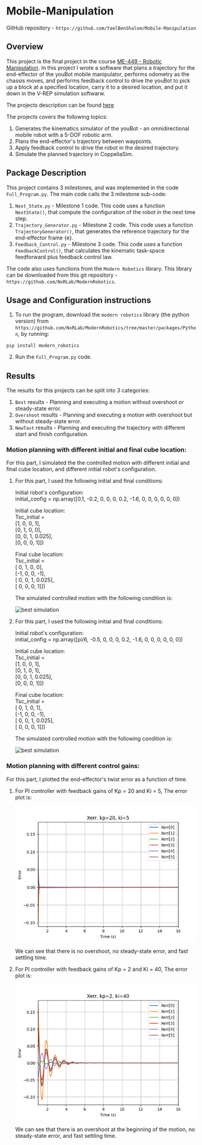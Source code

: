 # Mobile-Manipulation
GitHub repository - `https://github.com/YaelBenShalom/Mobile-Manipulation`


## Overview

This project is the final project in the course [ME-449 - Robotic Manipulation](http://hades.mech.northwestern.edu/index.php/ME_449_Robotic_Manipulation). In this project I wrote a software that plans a trajectory for the end-effector of the youBot mobile manipulator, performs odometry as the chassis moves, and performs feedback control to drive the youBot to pick up a block at a specified location, carry it to a desired location, and put it down in the V-REP simulation softwarw. 

The projects description can be found [here](http://hades.mech.northwestern.edu/index.php/Mobile_Manipulation_Capstone#Milestone_1:_youBot_Kinematics_Simulator_and_csv_Output)

The projects covers the following topics:<br>
1. Generates the kinematics simulator of the youBot - an omnidirectional mobile robot with a 5-DOF robotic arm.<br>
2. Plans the end-effector's trajectory between waypoints.<br>
3. Apply feedback control to drive the robot in the desired trajectory.<br>
4. Simulate the planned trajectory in CoppeliaSim.<br>


## Package Description

This project contains 3 milestones, and was implemented in the code `Full_Program.py`. The main code calls the 3 milestone sub-code:<br>
1. `Next_State.py` - Milestone 1 code. This code uses a function `NextState()`, that compute the configuration of the robot in the next time step.<br>
2. `Trajectory_Generator.py` - Milestone 2 code. This code uses a function `TrajectoryGenerator()`, that generates the reference trajectory for the end-effector frame {e}.<br>
3. `Feedback_Control.py` - Milestone 3 code. This code uses a function `FeedbackControl()`, that calculates the kinematic task-space feedforward plus feedback control law.<br>

The code also uses functions from the `Modern Robotics` library. This library can be downloaded from this git repository - `https://github.com/NxRLab/ModernRobotics`.



## Usage and Configuration instructions

1. To run the program, download the `modern robotics` library (the python version) from `https://github.com/NxRLab/ModernRobotics/tree/master/packages/Python`, by running:
```
pip install modern_robotics
``` 

2. Run the `Full_Program.py` code.


## Results

The results for this projects can be split into 3 categories:

1. `Best` results - Planning and executing a motion without overshoot or steady-state error.<br>
2. `Overshoot` results - Planning and executing a motion with overshoot but without steady-state error.<br>
3. `NewTast` results - Planning and executing the trajectory with different start and finish configuration.<br>


### Motion planning with different initial and final cube location:

For this part, I simulated the the controlled motion with different initial and final cube location, and different initial robot's configuration.

1. For this part, I used the following initial and final conditions:

    Initial robot's configuration:<br>
    initial_config = np.array([0.1, -0.2, 0, 0, 0, 0.2, -1.6, 0, 0, 0, 0, 0, 0])

    Initial cube location:<br>
    Tsc_initial =<br>
    [1, 0, 0,     1],<br>
    [0, 1, 0,     0],<br>
    [0, 0, 1, 0.025],<br>
    [0, 0, 0,     1]])

    Final cube location:<br>
    Tsc_initial =<br>
    [ 0, 1, 0,     0],<br>
    [-1, 0, 0,    -1],<br>
    [ 0, 0, 1, 0.025],<br>
    [ 0, 0, 0,     1]])<br>

    The simulated controlled motion with the following condition is:

    ![best simulation](https://github.com/YaelBenShalom/Mobile-Manipulation/blob/main/results/best/best.gif)

2. For this part, I used the following initial and final conditions:

    Initial robot's configuration:<br>
    initial_config = np.array([pi/6, -0.5, 0, 0, 0, 0.2, -1.6, 0, 0, 0, 0, 0, 0])

    Initial cube location:<br>
    Tsc_initial =<br>
    [1, 0, 0,     1],<br>
    [0, 1, 0,     1],<br>
    [0, 0, 1, 0.025],<br>
    [0, 0, 0,     1]])

    Final cube location:<br>
    Tsc_initial =<br>
    [ 0, 1, 0,     1],<br>
    [-1, 0, 0,    -1],<br>
    [ 0, 0, 1, 0.025],<br>
    [ 0, 0, 0,     1]])<br>

    The simulated controlled motion with the following condition is:

    ![best simulation](https://github.com/YaelBenShalom/Mobile-Manipulation/blob/main/results/newTask/newTask.gif)


### Motion planning with different control gains:

For this part, I plotted the end-effector's twist error as a function of time.

1. For PI controller with feedback gains of Kp = 20 and Ki = 5, The error plot is:

    ![Xerr ,kp=20, ki=5](https://github.com/YaelBenShalom/Mobile-Manipulation/blob/main/results/best/Xerr%2Ckp%3D20%2Cki%3D5.png)

    We can see that there is no overshoot, no steady-state error, and fast settling time.


2. For PI controller with feedback gains of Kp = 2 and Ki = 40, The error plot is:

    ![Xerr, kp=2, ki=40.png](https://github.com/YaelBenShalom/Mobile-Manipulation/blob/main/results/overshoot/Xerr%2Ckp%3D2%2Cki%3D40.png)

    We can see that there is an overshoot at the beginning of the motion, no steady-state error, and fast settling time.
